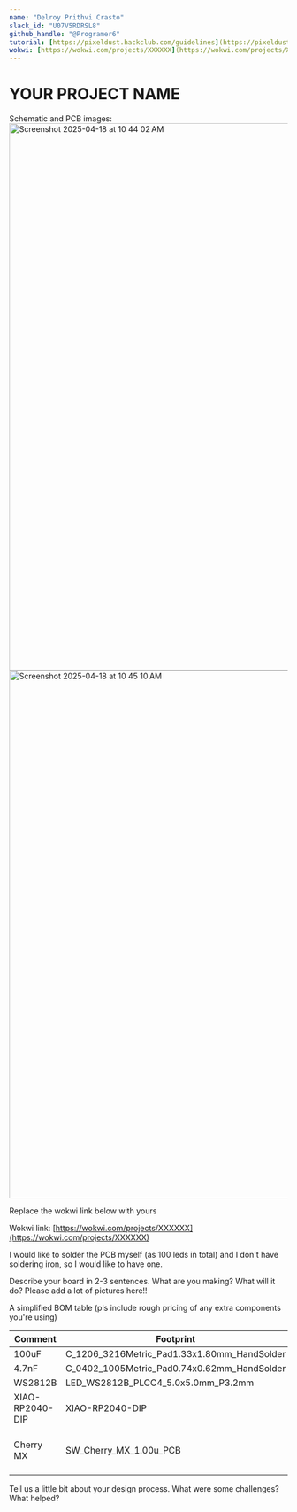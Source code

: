 ```yaml
---
name: "Delroy Prithvi Crasto"
slack_id: "U07V5RDRSL8"
github_handle: "@Programer6"
tutorial: [https://pixeldust.hackclub.com/guidelines](https://pixeldust.hackclub.com/guidelines)
wokwi: [https://wokwi.com/projects/XXXXXX](https://wokwi.com/projects/XXXXXX)
---
```


# YOUR PROJECT NAME

Schematic and PCB images:
<img width="988" alt="Screenshot 2025-04-18 at 10 44 02 AM" src="https://github.com/user-attachments/assets/2f28b2e0-7683-498f-bbd5-0e37eecd5b06" />
<img width="954" alt="Screenshot 2025-04-18 at 10 45 10 AM" src="https://github.com/user-attachments/assets/bcd7577f-a389-46f6-a521-4d950a1b97a6" />

Replace the wokwi link below with yours

Wokwi link: [https://wokwi.com/projects/XXXXXX](https://wokwi.com/projects/XXXXXX)


I would like to solder the PCB myself (as 100 leds in total) and I don't have soldering iron, so I would like to have one.

Describe your board in 2-3 sentences. What are you making? What will it do? Please add a lot of pictures here!!

A simplified BOM table
(pls include rough pricing of any extra components you're using)

<!-- Example: -->

| Comment           | Footprint                                      | Quantity | LCSC     | Cost   |
|-------------------|------------------------------------------------|----------|----------|--------|
| 100uF             | C_1206_3216Metric_Pad1.33x1.80mm_HandSolder    | 1        | C15008   | 0.0682$|
| 4.7nF             | C_0402_1005Metric_Pad0.74x0.62mm_HandSolder    | 3        | C1538    | 0.0011$|
| WS2812B           | LED_WS2812B_PLCC4_5.0x5.0mm_P3.2mm             | 9        |          |
| XIAO-RP2040-DIP   | XIAO-RP2040-DIP                                | 1        |          |
| Cherry MX         | SW_Cherry_MX_1.00u_PCB                         | 2        |          | 6.48$ for 8, 1.62$ for 2 |




Tell us a little bit about your design process. What were some challenges? What helped?



